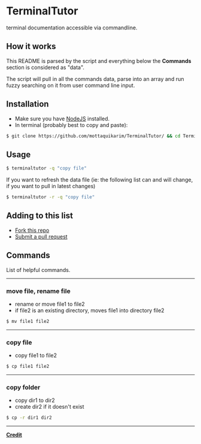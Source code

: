 # TerminalTutor

terminal documentation accessible via commandline.

## How it works

This README is parsed by the script and everything below the **Commands** section is considered as "data".

The script will pull in all the commands data, parse into an array and run fuzzy searching on it from user command line input.

## Installation

* Make sure you have [NodeJS](https://nodejs.org/en/download/) installed.
* In terminal (probably best to copy and paste):

```bash
$ git clone https://github.com/mottaquikarim/TerminalTutor/ && cd TerminalTutor && npm install -g
```

## Usage

```bash
$ terminaltutor -q "copy file"
```

If you want to refresh the data file (ie: the following list can and will change, if you want to pull in latest changes)

```bash
$ terminaltutor -r -q "copy file"
```

## Adding to this list

* [Fork this repo](https://help.github.com/articles/fork-a-repo/)
* [Submit a pull request](https://help.github.com/articles/about-pull-requests/)

## Commands

List of helpful commands.

---

### move file, rename file

* rename or move file1 to file2
* if file2 is an existing directory, moves file1 into directory file2

```bash
$ mv file1 file2
```
---

### copy file

* copy file1 to file2

```bash
$ cp file1 file2
```
---

### copy folder

* copy dir1 to dir2
* create dir2 if it doesn't exist
```bash
$ cp -r dir1 dir2
```

---

**[Credit](https://files.fosswire.com/2007/08/fwunixref.pdf)**

